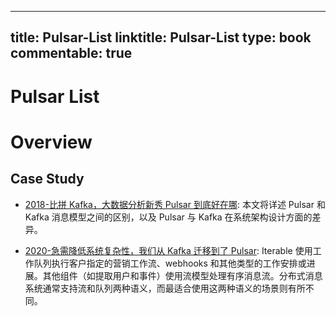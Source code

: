 
---
title: Pulsar-List
linktitle: Pulsar-List
type: book
commentable: true
---

# Pulsar List

# Overview 

## Case Study

- [2018-比拼 Kafka，大数据分析新秀 Pulsar 到底好在哪](https://mp.weixin.qq.com/s/v4A--nGiDTt58pZyIzepeg): 本文将详述 Pulsar 和 Kafka 消息模型之间的区别，以及 Pulsar 与 Kafka 在系统架构设计方面的差异。

- [2020-急需降低系统复杂性，我们从 Kafka 迁移到了 Pulsar](https://www.infoq.cn/article/ZDTYKqekhRo8gtG20j5l): Iterable 使用工作队列执行客户指定的营销工作流、webhooks 和其他类型的工作安排或进展。其他组件（如提取用户和事件）使用流模型处理有序消息流。分布式消息系统通常支持流和队列两种语义，而最适合使用这两种语义的场景则有所不同。


    